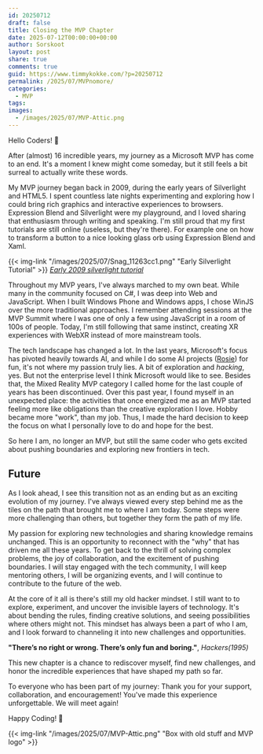 ```yaml
---
id: 20250712
draft: false
title: Closing the MVP Chapter
date: 2025-07-12T00:00:00+00:00
author: Sorskoot
layout: post
share: true
comments: true
guid: https://www.timmykokke.com/?p=20250712
permalink: /2025/07/MVPnomore/
categories:
  - MVP
tags:
images:
  - /images/2025/07/MVP-Attic.png
---
```


Hello Coders! 👾

After (almost) 16 incredible years, my journey as a Microsoft MVP has come to an end. It's a moment I knew might come someday, but it still feels a bit surreal to actually write these words.

My MVP journey began back in 2009, during the early years of Silverlight and HTML5. I spent countless late nights experimenting and exploring how I could bring rich graphics and interactive experiences to browsers. Expression Blend and Silverlight were my playground, and I loved sharing that enthusiasm through writing and speaking. I'm still proud that my first tutorials are still online (useless, but they're there). For example one on how to transform a button to a nice looking glass orb using Expression Blend and Xaml.

{{< img-link "/images/2025/07/Snag_11263cc1.png" "Early Silverlight Tutorial" >}}
*[Early 2009 silverlight tutorial](https://www.codeproject.com/Articles/34595/A-Glass-Orb-Button-in-Silverlight)*

Throughout my MVP years, I've always marched to my own beat. While many in the community focused on C#, I was deep into Web and JavaScript. When I built Windows Phone and Windows apps, I chose WinJS over the more traditional approaches. I remember attending sessions at the MVP Summit where I was one of only a few using JavaScript in a room of 100s of people. Today, I'm still following that same instinct, creating XR experiences with WebXR instead of more mainstream tools.

The tech landscape has changed a lot. In the last years, Microsoft's focus has pivoted heavily towards AI, and while I do some AI projects ([Rosie](https://timmykokke.com/blog/2024/2024-06-23-rosie-visualization/)) for fun, it's not where my passion truly lies. A bit of exploration and *hacking*, yes. But not the enterprise level I think Microsoft would like to see. Besides that, the Mixed Reality MVP category I called home for the last couple of years has been discontinued. Over this past year, I found myself in an unexpected place: the activities that once energized me as an MVP started feeling more like obligations than the creative exploration I love. Hobby became more "work", than my job. Thus, I made the hard decision to keep the focus on what I personally love to do and hope for the best.

So here I am, no longer an MVP, but still the same coder who gets excited about pushing boundaries and exploring new frontiers in tech.

## Future

As I look ahead, I see this transition not as an ending but as an exciting evolution of my journey. I've always viewed every step behind me as the tiles on the path that brought me to where I am today. Some steps were more challenging than others, but together they form the path of my life.

My passion for exploring new technologies and sharing knowledge remains unchanged. This is an opportunity to reconnect with the "why" that has driven me all these years. To get back to the thrill of solving complex problems, the joy of collaboration, and the excitement of pushing boundaries. I will stay engaged with the tech community, I will keep mentoring others, I will be organizing events, and I will continue to contribute to the future of the web.

At the core of it all is there's still my old hacker mindset. I still want to to explore, experiment, and uncover the invisible layers of technology. It's about bending the rules, finding creative solutions, and seeing possibilities where others might not. This mindset has always been a part of who I am, and I look forward to channeling it into new challenges and opportunities.

**"There’s no right or wrong. There’s only fun and boring."**, *Hackers(1995)*

This new chapter is a chance to rediscover myself, find new challenges, and honor the incredible experiences that have shaped my path so far.

To everyone who has been part of my journey: Thank you for your support, collaboration, and encouragement! You've made this experience unforgettable. We will meet again!

Happy Coding! 🚀

{{< img-link "/images/2025/07/MVP-Attic.png" "Box with old stuff and MVP logo" >}}
